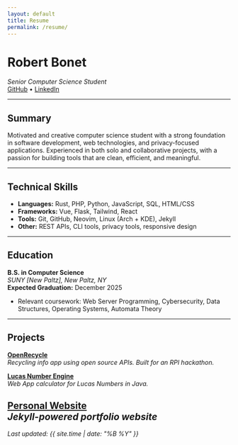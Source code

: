 ```yaml
---
layout: default
title: Resume
permalink: /resume/
---
```


# Robert Bonet  
_Senior Computer Science Student_  
[GitHub](https://github.com/vincentboonet) • [LinkedIn](https://linkedin.com/in/yourprofile)

---

## Summary

Motivated and creative computer science student with a strong foundation in software development, web technologies, and privacy-focused applications. Experienced in both solo and collaborative projects, with a passion for building tools that are clean, efficient, and meaningful.

---

## Technical Skills

- **Languages:** Rust, PHP, Python, JavaScript, SQL, HTML/CSS  
- **Frameworks:** Vue, Flask, Tailwind, React
- **Tools:** Git, GitHub, Neovim, Linux (Arch + KDE), Jekyll 
- **Other:** REST APIs, CLI tools, privacy tools, responsive design

---

##  Education

**B.S. in Computer Science**  
_SUNY [New Paltz], New Paltz, NY_  
**Expected Graduation:** December 2025  
- Relevant coursework: Web Server Programming, Cybersecurity, Data Structures, Operating Systems, Automata Theory

---

##  Projects

**[OpenRecycle](https://github.com/Nerkled/OpenRecycle)**  
_Recycling info app using open source APIs. Built for an RPI hackathon._

**[Lucas Number Engine](https://github.com/Nerkled/SEProject)**  
_Web App calculator for Lucas Numbers in Java._

**[Personal Website](https://github.com/vincentbonet/personalwebsite)**  
_Jekyll-powered portfolio website_
---

_Last updated: {{ site.time | date: "%B %Y" }}_
